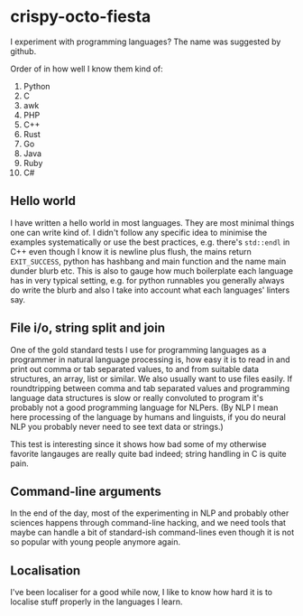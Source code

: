 # crispy-octo-fiesta

I experiment with programming languages? The name was suggested by github.

Order of in how well I know them kind of:

1. Python
1. C
1. awk
1. PHP
1. C++
1. Rust
1. Go
1. Java
1. Ruby
1. C#

## Hello world

I have written a hello world in most languages.
They are most minimal things one can write kind of. I didn't follow any specific
idea to minimise the examples systematically or use the best practices, e.g.
there's `std::endl` in C++ even though I know it is newline plus flush, the
mains return `EXIT_SUCCESS`, python has hashbang and main function and the
name main dunder blurb etc. This is also to gauge how much boilerplate each
language has in very typical setting, e.g. for python runnables you generally
always do write the blurb and also I take into account what each languages'
linters say.

## File i/o, string split and join

One of the gold standard tests I use for programming languages as a programmer
in natural language processing is, how easy it is to read in and print out comma
or tab separated values, to and from suitable data structures, an array, list or
similar. We also usually want to use files easily. If roundtripping between
comma and tab separated values and programming language data structures is slow
or really convoluted to program it's probably not a good programming language
for NLPers. (By NLP I mean here processing of the language by humans and
linguists, if you do neural NLP you probably never need to see text data or
strings.)

This test is interesting since it shows how bad some of my otherwise favorite
langauges are really quite bad indeed; string handling in C is quite pain.

## Command-line arguments

In the end of the day, most of the experimenting in NLP and probably other
sciences happens through command-line hacking, and we need tools that maybe can
handle a bit of standard-ish command-lines even though it is not so popular with
young people anymore again.

## Localisation

I've been localiser for a good while now, I like to know how hard it is to
localise stuff properly in the languages I learn.
